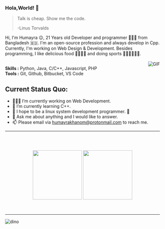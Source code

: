 
### Hola,World! 👋

> Talk is cheap. Show me the code.
>
> -Linus Torvalds

Hi, I'm Humayra 😉, 21 Years old Developer and programmer 👨🏻‍💻 from Bangladesh 🇧🇩. I'm an open-source profession and always develop in Cpp. Currently, I'm working on Web Design & Development. Besides programming, I like delicious food 🥗🥩🌮🍣 and doing sports 🏃⛹️‍♂️🏋🏼‍♂️.
</br>
</br>
<img align="right" alt="GIF" src="https://media.giphy.com/media/iIqmM5tTjmpOB9mpbn/giphy.gif"/>

**Skills :** Python, Java, C/C++, Javascript, PHP
</br>
**Tools :** Git, Github, Bitbucket, VS Code


**Current Status Quo:**
----

* 👨🏻‍💻 I’m currently working on Web Development.
* 🌱 I’m currently learning C++.
* 🤔 I hope to be a linux system development programmer. 🐧
* 💬 Ask me about anything and I would like to answer.
* 📫 Please email via humayrakhanom@protonmail.com to reach me.



-----


 <br>
 <br>
 <p align="center">
  <img height="160" src="https://github-readme-stats.vercel.app/api/top-langs/?username=H-K-R&layout=compact&hide=html&theme=dracula"/>
 
  
  <img height="160" src="https://github-readme-stats.vercel.app/api?username=H-K-R&count_private=true&show_icons=true&theme=dracula&include_all_commits=true"/>
  </P><br>
  
 
 
 
----------------



![dino](https://gitee.com/skykeyjoker/PicCloud/raw/master/img/dino.gif)





